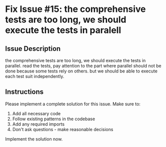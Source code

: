 # Fix Issue #15: the comprehensive tests are too long, we should execute the tests in paralell

## Issue Description
the comprehensive tests are too long, we should execute the tests in parallel. read the tests, pay attention to the part where parallel should not be done because some tests rely on others. but we should be able to execute each test suit independently.   

## Instructions
Please implement a complete solution for this issue. Make sure to:
1. Add all necessary code
2. Follow existing patterns in the codebase
3. Add any required imports
4. Don't ask questions - make reasonable decisions

Implement the solution now.
